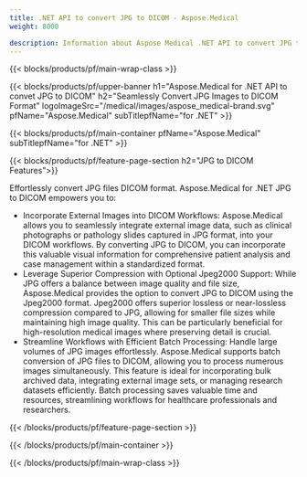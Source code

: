 ```yaml
---
title: .NET API to convert JPG to DICOM - Aspose.Medical
weight: 8000

description: Information about Aspose Medical .NET API to convert JPG to DICOM
---
```


{{< blocks/products/pf/main-wrap-class >}}

{{< blocks/products/pf/upper-banner h1="Aspose.Medical for .NET API to convet JPG to DICOM" h2="Seamlessly Convert JPG Images to DICOM Format" logoImageSrc="/medical/images/aspose_medical-brand.svg" pfName="Aspose.Medical" subTitlepfName="for .NET" >}}

{{< blocks/products/pf/main-container pfName="Aspose.Medical" subTitlepfName="for .NET" >}}

{{< blocks/products/pf/feature-page-section h2="JPG to DICOM Features">}}

<p>Effortlessly convert JPG files DICOM format. Aspose.Medical for .NET JPG to DICOM empowers you to:</p>

<ul>
<li>Incorporate External Images into DICOM Workflows:  Aspose.Medical allows you to seamlessly integrate external image data, such as clinical photographs or pathology slides captured in JPG format,  into your DICOM workflows. By converting JPG to DICOM, you can incorporate this valuable visual information for comprehensive patient analysis and case management within a standardized format.</li>
<li>Leverage Superior Compression with Optional Jpeg2000 Support:  While JPG offers a balance between image quality and file size, Aspose.Medical provides the option to convert JPG to DICOM using the Jpeg2000 format. Jpeg2000 offers superior lossless or near-lossless compression compared to JPG, allowing for smaller file sizes while maintaining high image quality. This can be particularly beneficial for high-resolution medical images where preserving detail is crucial.</li>
<li>Streamline Workflows with Efficient Batch Processing: Handle large volumes of JPG images effortlessly. Aspose.Medical supports batch conversion of JPG files to DICOM, allowing you to process numerous images simultaneously. This feature is ideal for incorporating bulk archived data, integrating external image sets, or managing research datasets efficiently. Batch processing saves valuable time and resources, streamlining workflows for healthcare professionals and researchers.</li>
</ul>

{{< /blocks/products/pf/feature-page-section >}}

{{< /blocks/products/pf/main-container >}}

{{< /blocks/products/pf/main-wrap-class >}}